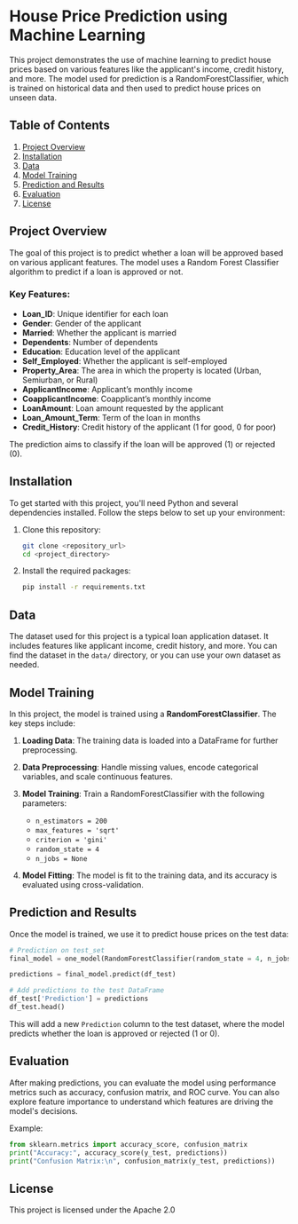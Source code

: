 
# House Price Prediction using Machine Learning

This project demonstrates the use of machine learning to predict house prices based on various features like the applicant's income, credit history, and more. The model used for prediction is a RandomForestClassifier, which is trained on historical data and then used to predict house prices on unseen data.

## Table of Contents

1. [Project Overview](#project-overview)
2. [Installation](#installation)
3. [Data](#data)
4. [Model Training](#model-training)
5. [Prediction and Results](#prediction-and-results)
6. [Evaluation](#evaluation)
7. [License](#license)

## Project Overview

The goal of this project is to predict whether a loan will be approved based on various applicant features. The model uses a Random Forest Classifier algorithm to predict if a loan is approved or not.

### Key Features:
- **Loan_ID**: Unique identifier for each loan
- **Gender**: Gender of the applicant
- **Married**: Whether the applicant is married
- **Dependents**: Number of dependents
- **Education**: Education level of the applicant
- **Self_Employed**: Whether the applicant is self-employed
- **Property_Area**: The area in which the property is located (Urban, Semiurban, or Rural)
- **ApplicantIncome**: Applicant’s monthly income
- **CoapplicantIncome**: Coapplicant’s monthly income
- **LoanAmount**: Loan amount requested by the applicant
- **Loan_Amount_Term**: Term of the loan in months
- **Credit_History**: Credit history of the applicant (1 for good, 0 for poor)

The prediction aims to classify if the loan will be approved (1) or rejected (0).

## Installation

To get started with this project, you'll need Python and several dependencies installed. Follow the steps below to set up your environment:

1. Clone this repository:
    ```bash
    git clone <repository_url>
    cd <project_directory>
    ```

2. Install the required packages:
    ```bash
    pip install -r requirements.txt
    ```

## Data

The dataset used for this project is a typical loan application dataset. It includes features like applicant income, credit history, and more. You can find the dataset in the `data/` directory, or you can use your own dataset as needed.

## Model Training

In this project, the model is trained using a **RandomForestClassifier**. The key steps include:

1. **Loading Data**: The training data is loaded into a DataFrame for further preprocessing.
2. **Data Preprocessing**: Handle missing values, encode categorical variables, and scale continuous features.
3. **Model Training**: Train a RandomForestClassifier with the following parameters:
   - `n_estimators = 200`
   - `max_features = 'sqrt'`
   - `criterion = 'gini'`
   - `random_state = 4`
   - `n_jobs = None`

4. **Model Fitting**: The model is fit to the training data, and its accuracy is evaluated using cross-validation.

## Prediction and Results

Once the model is trained, we use it to predict house prices on the test data:

```python
# Prediction on test_set
final_model = one_model(RandomForestClassifier(random_state = 4, n_jobs = None, n_estimators = 200, max_features = 'sqrt', criterion = 'gini'), model=True)

predictions = final_model.predict(df_test)

# Add predictions to the test DataFrame
df_test['Prediction'] = predictions
df_test.head()
```

This will add a new `Prediction` column to the test dataset, where the model predicts whether the loan is approved or rejected (1 or 0).

## Evaluation

After making predictions, you can evaluate the model using performance metrics such as accuracy, confusion matrix, and ROC curve. You can also explore feature importance to understand which features are driving the model's decisions.

Example:
```python
from sklearn.metrics import accuracy_score, confusion_matrix
print("Accuracy:", accuracy_score(y_test, predictions))
print("Confusion Matrix:\n", confusion_matrix(y_test, predictions))
```

## License

This project is licensed under the Apache 2.0
